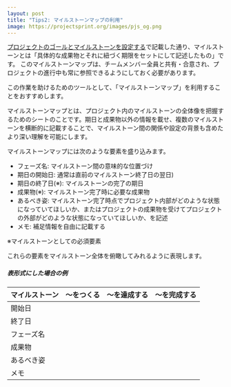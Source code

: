 ```yaml
---
layout: post
title: "Tips2: マイルストーンマップの利用"
image: https://projectsprint.org/images/pjs_og.png
---
```


[プロジェクトのゴールとマイルストーンを設定する](../tutorial/section2-1.md)で記載した通り、マイルストーンとは「具体的な成果物とそれに紐づく期限をセットにして記述したもの」です。
このマイルストーンマップは、チームメンバー全員と共有・合意され、プロジェクトの進行中も常に参照できるようにしておく必要があります。

この作業を助けるためのツールとして、「マイルストーンマップ」を利用することをおすすめします。

マイルストーンマップとは、プロジェクト内のマイルストーンの全体像を把握するためのシートのことです。期日と成果物以外の情報を載せ、複数のマイルストーンを横断的に記載することで、マイルストーン間の関係や設定の背景も含めたより深い理解を可能にします。

マイルストーンマップには次のような要素を盛り込みます。

  - フェーズ名: マイルストーン間の意味的な位置づけ
  - 期日の開始日: 通常は直前のマイルストーン終了日の翌日)
  - 期日の終了日(※): マイルストーンの完了の期日
  - 成果物(※): マイルストーン完了時に必要な成果物
  - あるべき姿: マイルストーン完了時点でプロジェクト内部がどのような状態になっていてほしいか、またはプロジェクトの成果物を受けてプロジェクトの外部がどのような状態になっていてほしいか、を記述
  - メモ: 補足情報を自由に記載する

※マイルストーンとしての必須要素

これらの要素をマイルストーン全体を俯瞰してみれるように表現します。

##### 表形式にした場合の例

 マイルストーン |～をつくる |～を達成する |～を完成する
--|---|---|--
開始日|    |    |   
終了日  |    |    |   
フェーズ名  |    |    |   
成果物  |    |    |   
あるべき姿  |    |    |   
メモ  |    |    |   
